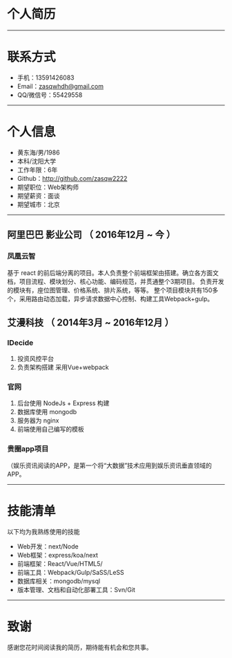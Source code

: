 
# 个人简历
---


# 联系方式

- 手机：13591426083
- Email：zasqwhdh@gmail.com
- QQ/微信号：55429558

---

# 个人信息

 - 黄东海/男/1986 
 - 本科/沈阳大学 
 - 工作年限：6年
 - Github：http://github.com/zasqw2222
 - 期望职位：Web架构师
 - 期望薪资：面谈
 - 期望城市：北京

---


## 阿里巴巴 影业公司 （ 2016年12月 ~ 今 ）

### 凤凰云智 
基于 react 的前后端分离的项目。本人负责整个前端框架由搭建。确立各方面文档，项目流程、模块划分、核心功能、编码规范，并贯通整个3期项目。
负责开发的模块有，座位图管理、价格系统、排片系统，等等。
整个项目模块共有150多个，采用路由动态加载，异步请求数据中心控制、构建工具Webpack+gulp。



## 艾漫科技 （ 2014年3月 ~ 2016年12月 ）

### IDecide 
1. 投资风控平台
2. 负责架构搭建 采用Vue+webpack


### 官网 
1. 后台使用 NodeJs + Express 构建
2. 数据库使用 mongodb
3. 服务器为 nginx
4. 前端使用自己编写的模板


### 贵圈app项目

（娱乐资讯阅读的APP，是第一个将“大数据”技术应用到娱乐资讯垂直领域的APP。

---


# 技能清单
以下均为我熟练使用的技能

- Web开发：next/Node
- Web框架：express/koa/next
- 前端框架：React/Vue/HTML5/
- 前端工具：Webpack/Gulp/SaSS/LeSS
- 数据库相关：mongodb/mysql
- 版本管理、文档和自动化部署工具：Svn/Git

---
# 致谢
感谢您花时间阅读我的简历，期待能有机会和您共事。


